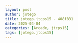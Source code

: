 ```yaml
---
layout: post
author: jotego
title: jotego.jtcps15 - 408f831
date: 2025-04-04
categories: [Arcade, jtcps15]
tags: [jotego.jtcps15]
---
```


